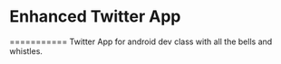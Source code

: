 # Enhanced Twitter App
===========
Twitter App for android dev class with all the bells and whistles.
